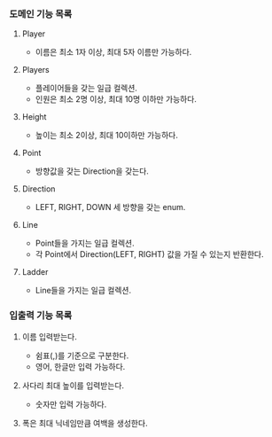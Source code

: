 ### 도메인 기능 목록

1. Player
    - 이름은 최소 1자 이상, 최대 5자 이름만 가능하다.

2. Players
    - 플레이어들을 갖는 일급 컬렉션.
    - 인원은 최소 2명 이상, 최대 10명 이하만 가능하다.

3. Height
    - 높이는 최소 2이상, 최대 10이하만 가능하다.

4. Point
    - 방향값을 갖는 Direction을 갖는다.

5. Direction
    - LEFT, RIGHT, DOWN 세 방향을 갖는 enum.

6. Line
    - Point들을 가지는 일급 컬렉션.
    - 각 Point에서 Direction(LEFT, RIGHT) 값을 가질 수 있는지 반환한다.

7. Ladder
    - Line들을 가지는 일급 컬렉션.

### 입출력 기능 목록

1. 이름 입력받는다.
    - 쉼표(,)를 기준으로 구분한다.
    - 영어, 한글만 입력 가능하다.

2. 사다리 최대 높이를 입력받는다.
    - 숫자만 입력 가능하다.

3. 폭은 최대 닉네임만큼 여백을 생성한다.
